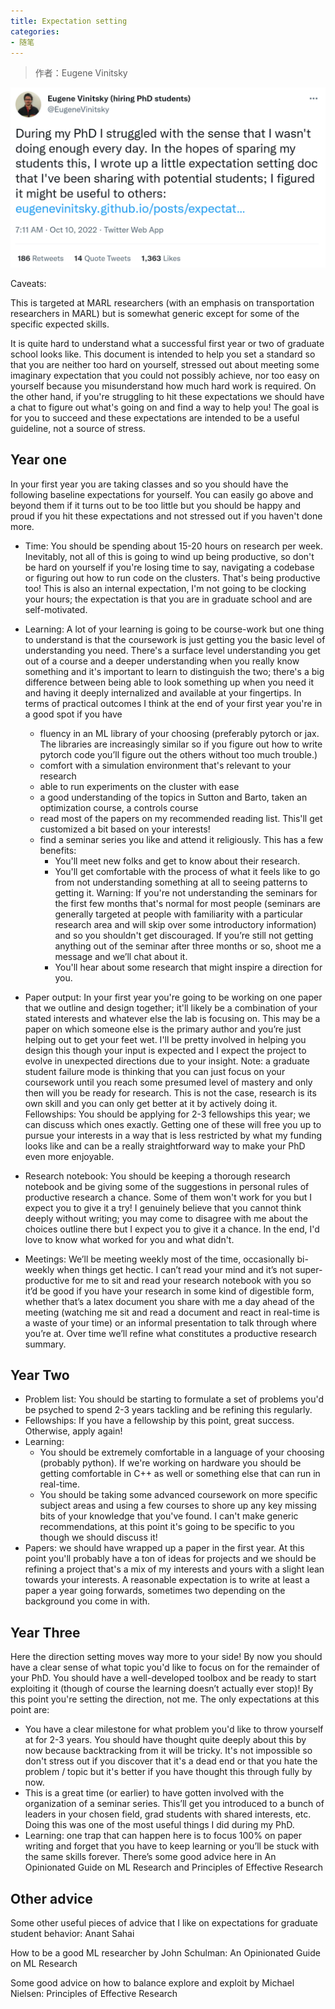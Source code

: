 ```yaml
---
title: Expectation setting
categories:
- 随笔
---
```

> 作者：Eugene Vinitsky

![Eugene_Vinitsky_twitter](./../../picture/Eugene_Vinitsky_twitter.png)

Caveats:

This is targeted at MARL researchers (with an emphasis on transportation researchers in MARL) but is somewhat generic except for some of the specific expected skills.

It is quite hard to understand what a successful first year or two of graduate school looks like. This document is intended to help you set a standard so that you are neither too hard on yourself, stressed out about meeting some imaginary expectation that you could not possibly achieve, nor too easy on yourself because you misunderstand how much hard work is required.
On the other hand, if you're struggling to hit these expectations we should have a chat to figure out what's going on and find a way to help you! The goal is for you to succeed and these expectations are intended to be a useful guideline, not a source of stress.
<!-- more -->

## Year one
In your first year you are taking classes and so you should have the following baseline expectations for yourself. You can easily go above and beyond them if it turns out to be too little but you should be happy and proud if you hit these expectations and not stressed out if you haven't done more.

- Time: You should be spending about 15-20 hours on research per week. Inevitably, not all of this is going to wind up being productive, so don't be hard on yourself if you're losing time to say, navigating a codebase or figuring out how to run code on the clusters. That's being productive too! This is also an internal expectation, I'm not going to be clocking your hours; the expectation is that you are in graduate school and are self-motivated.

- Learning: A lot of your learning is going to be course-work but one thing to understand is that the coursework is just getting you the basic level of understanding you need. There's a surface level understanding you get out of a course and a deeper understanding when you really know something and it's important to learn to distinguish the two; there's a big difference between being able to look something up when you need it and having it deeply internalized and available at your fingertips. In terms of practical outcomes I think at the end of your first year you're in a good spot if you have
  - fluency in an ML library of your choosing (preferably pytorch or jax. The libraries are increasingly similar so if you figure out how to write pytorch code you’ll figure out the others without too much trouble.)
  - comfort with a simulation environment that's relevant to your research
  - able to run experiments on the cluster with ease
  - a good understanding of the topics in Sutton and Barto, taken an optimization course, a controls course
  - read most of the papers on my recommended reading list. This'll get customized a bit based on your interests!
  - find a seminar series you like and attend it religiously. This has a few benefits:
    - You'll meet new folks and get to know about their research.
    - You'll get comfortable with the process of what it feels like to go from not understanding something at all to seeing patterns to getting it. Warning: If you're not understanding the seminars for the first few months that's normal for most people (seminars are generally targeted at people with familiarity with a particular research area and will skip over some introductory information) and so you shouldn't get discouraged. If you’re still not getting anything out of the seminar after three months or so, shoot me a message and we’ll chat about it. 
    - You'll hear about some research that might inspire a direction for you.
- Paper output: In your first year you're going to be working on one paper that we outline and design together; it'll likely be a combination of your stated interests and whatever else the lab is focusing on. This may be a paper on which someone else is the primary author and you’re just helping out to get your feet wet. I'll be pretty involved in helping you design this though your input is expected and I expect the project to evolve in unexpected directions due to your insight. Note: a graduate student failure mode is thinking that you can just focus on your coursework until you reach some presumed level of mastery and only then will you be ready for research. This is not the case, research is its own skill and you can only get better at it by actively doing it.
Fellowships: You should be applying for 2-3 fellowships this year; we can discuss which ones exactly. Getting one of these will free you up to pursue your interests in a way that is less restricted by what my funding looks like and can be a really straightforward way to make your PhD even more enjoyable.
- Research notebook: You should be keeping a thorough research notebook and be giving some of the suggestions in personal rules of productive research a chance. Some of them won't work for you but I expect you to give it a try! I genuinely believe that you cannot think deeply without writing; you may come to disagree with me about the choices outline there but I expect you to give it a chance. In the end, I'd love to know what worked for you and what didn't.
- Meetings: We’ll be meeting weekly most of the time, occasionally bi-weekly when things get hectic. I can’t read your mind and it’s not super-productive for me to sit and read your research notebook with you so it’d be good if you have your research in some kind of digestible form, whether that’s a latex document you share with me a day ahead of the meeting (watching me sit and read a document and react in real-time is a waste of your time) or an informal presentation to talk through where you’re at. Over time we’ll refine what constitutes a productive research summary.

## Year Two

- Problem list: You should be starting to formulate a set of problems you'd be psyched to spend 2-3 years tackling and be refining this regularly.
- Fellowships: If you have a fellowship by this point, great success. Otherwise, apply again!
- Learning:
    - You should be extremely comfortable in a language of your choosing (probably python). If we're working on hardware you should be getting comfortable in C++ as well or something else that can run in real-time.
    - You should be taking some advanced coursework on more specific subject areas and using a few courses to shore up any key missing bits of your knowledge that you've found. I can't make generic recommendations, at this point it's going to be specific to you though we should discuss it!
- Papers: we should have wrapped up a paper in the first year. At this point you'll probably have a ton of ideas for projects and we should be refining a project that's a mix of my interests and yours with a slight lean towards your interests. A reasonable expectation is to write at least a paper a year going forwards, sometimes two depending on the background you come in with.

## Year Three

Here the direction setting moves way more to your side! By now you should have a clear sense of what topic you'd like to focus on for the remainder of your PhD. You should have a well-developed toolbox and be ready to start exploiting it (though of course the learning doesn’t actually ever stop)! By this point you're setting the direction, not me. The only expectations at this point are:

- You have a clear milestone for what problem you'd like to throw yourself at for 2-3 years. You should have thought quite deeply about this by now because backtracking from it will be tricky. It's not impossible so don't stress out if you discover that it's a dead end or that you hate the problem / topic but it's better if you have thought this through fully by now.
- This is a great time (or earlier) to have gotten involved with the organization of a seminar series. This’ll get you introduced to a bunch of leaders in your chosen field, grad students with shared interests, etc. Doing this was one of the most useful things I did during my PhD.
- Learning: one trap that can happen here is to focus 100% on paper writing and forget that you have to keep learning or you’ll be stuck with the same skills forever. There’s some good advice here in An Opinionated Guide on ML Research and Principles of Effective Research


## Other advice
Some other useful pieces of advice that I like on expectations for graduate student behavior:
Anant Sahai

How to be a good ML researcher by John Schulman: An Opinionated Guide on ML Research 

Some good advice on how to balance explore and exploit by Michael Nielsen: Principles of Effective Research